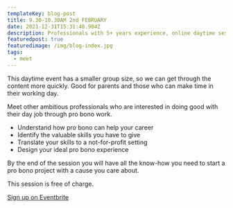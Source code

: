 ```yaml
---
templateKey: blog-post
title: 9.30-10.30AM 2nd FEBRUARY
date: 2021-12-31T15:31:48.904Z
description: Professionals with 5+ years experience, online daytime session.
featuredpost: true
featuredimage: /img/blog-index.jpg
tags:
  - meet
---
```

This daytime event has a smaller group size, so we can get through the content more quickly. Good for parents and those who can make time in their working day.

Meet other ambitious professionals who are interested in doing good with their day job through pro bono work.

* Understand how pro bono can help your career 
* Identify the valuable skills you have to give
* Translate your skills to a not-for-profit setting
* Design your ideal pro bono experience

By the end of the session you will have all the know-how you need to start a pro bono project with a cause you care about.

This session is free of charge.

[Sign up on Eventbrite ](https://www.eventbrite.co.uk/e/235940292767)